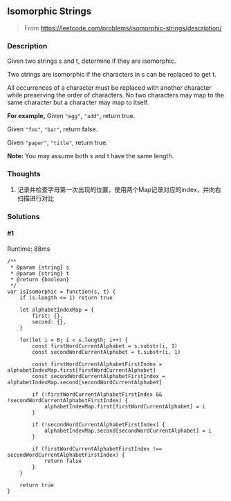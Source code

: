 ## Isomorphic Strings

> From https://leetcode.com/problems/isomorphic-strings/description/

### Description

Given two strings s and t, determine if they are isomorphic.

Two strings are isomorphic if the characters in s can be replaced to get t.

All occurrences of a character must be replaced with another character while preserving the order of characters. No two characters may map to the same character but a character may map to itself.

**For example,**
Given ``"egg"``, ``"add"``, return true.

Given ``"foo"``, ``"bar"``, return false.

Given ``"paper"``, ``"title"``, return true.

**Note:**
You may assume both s and t have the same length.

### Thoughts
1. 记录并检查字母第一次出现的位置，使用两个Map记录对应的index，并向右扫描进行对比

### Solutions
#### #1
Runtime: 88ms
```
/**
 * @param {string} s
 * @param {string} t
 * @return {boolean}
 */
var isIsomorphic = function(s, t) {
    if (s.length <= 1) return true
    
    let alphabetIndexMap = {
        first: {},
        second: {},
    }
    
    for(let i = 0; i < s.length; i++) {
        const firstWordCurrentAlphabet = s.substr(i, 1)
        const secondWordCurrentAlphabet = t.substr(i, 1)
        
        const firstWordCurrentAlphabetFirstIndex = alphabetIndexMap.first[firstWordCurrentAlphabet]
        const secondWordCurrentAlphabetFirstIndex = alphabetIndexMap.second[secondWordCurrentAlphabet]
        
        if (!firstWordCurrentAlphabetFirstIndex && !secondWordCurrentAlphabetFirstIndex) {
            alphabetIndexMap.first[firstWordCurrentAlphabet] = i
        }
        
        if (!secondWordCurrentAlphabetFirstIndex) {
            alphabetIndexMap.second[secondWordCurrentAlphabet] = i
        }
        
        if (firstWordCurrentAlphabetFirstIndex !== secondWordCurrentAlphabetFirstIndex) {
            return false
        }
    }
    
    return true
}
```
